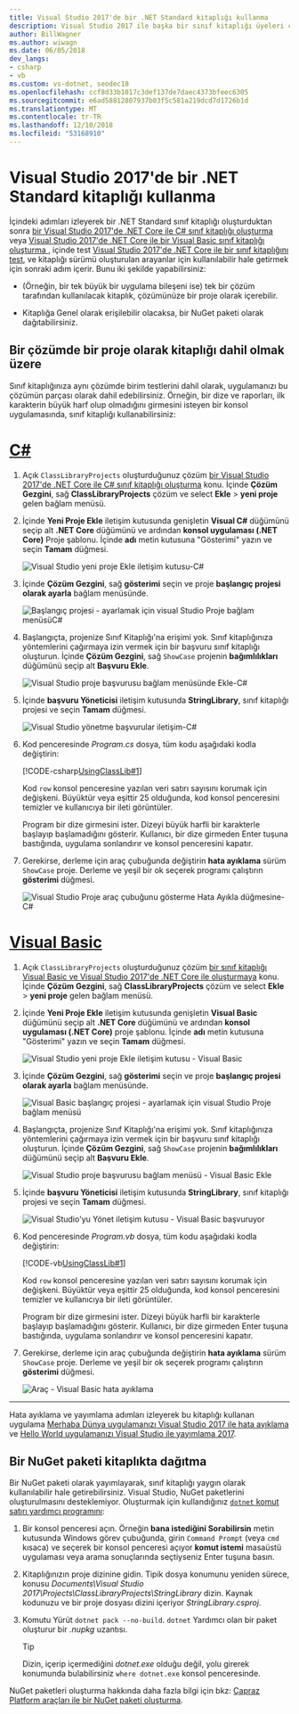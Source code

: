```yaml
---
title: Visual Studio 2017'de bir .NET Standard kitaplığı kullanma
description: Visual Studio 2017 ile başka bir sınıf kitaplığı üyeleri çağıran bir .NET Core uygulaması oluşturun.
author: BillWagner
ms.author: wiwagn
ms.date: 06/05/2018
dev_langs:
- csharp
- vb
ms.custom: vs-dotnet, seodec18
ms.openlocfilehash: ccf8d33b1017c3def137de7daec4373bfeec6305
ms.sourcegitcommit: e6ad58812807937b03f5c581a219dcd7d1726b1d
ms.translationtype: MT
ms.contentlocale: tr-TR
ms.lasthandoff: 12/10/2018
ms.locfileid: "53168910"
---
```

# <a name="consuming-a-net-standard-library-in-visual-studio-2017"></a>Visual Studio 2017'de bir .NET Standard kitaplığı kullanma

İçindeki adımları izleyerek bir .NET Standard sınıf kitaplığı oluşturduktan sonra [bir Visual Studio 2017'de .NET Core ile C# sınıf kitaplığı oluşturma](./library-with-visual-studio.md) veya [Visual Studio 2017'de .NET Core ile bir Visual Basic sınıf kitaplığı oluşturma ](vb-library-with-visual-studio.md), içinde test [Visual Studio 2017'de .NET Core ile bir sınıf kitaplığını test](testing-library-with-visual-studio.md), ve kitaplığı sürümü oluşturulan arayanlar için kullanılabilir hale getirmek için sonraki adım içerir. Bunu iki şekilde yapabilirsiniz:

* (Örneğin, bir tek büyük bir uygulama bileşeni ise) tek bir çözüm tarafından kullanılacak kitaplık, çözümünüze bir proje olarak içerebilir.

* Kitaplığa Genel olarak erişilebilir olacaksa, bir NuGet paketi olarak dağıtabilirsiniz.

## <a name="including-a-library-as-a-project-in-a-solution"></a>Bir çözümde bir proje olarak kitaplığı dahil olmak üzere

Sınıf kitaplığınıza aynı çözümde birim testlerini dahil olarak, uygulamanızı bu çözümün parçası olarak dahil edebilirsiniz. Örneğin, bir dize ve raporları, ilk karakterin büyük harf olup olmadığını girmesini isteyen bir konsol uygulamasında, sınıf kitaplığı kullanabilirsiniz:

# <a name="ctabcsharp"></a>[C#](#tab/csharp)
1. Açık `ClassLibraryProjects` oluşturduğunuz çözüm [bir Visual Studio 2017'de .NET Core ile C# sınıf kitaplığı oluşturma](./library-with-visual-studio.md) konu. İçinde **Çözüm Gezgini**, sağ **ClassLibraryProjects** çözüm ve select **Ekle** > **yeni proje** gelen bağlam menüsü.

1. İçinde **Yeni Proje Ekle** iletişim kutusunda genişletin **Visual C#** düğümünü seçip alt **.NET Core** düğümünü ve ardından **konsol uygulaması (.NET Core)** Proje şablonu. İçinde **adı** metin kutusuna "Gösterimi" yazın ve seçin **Tamam** düğmesi.

   ![Visual Studio yeni proje Ekle iletişim kutusu-C#](./media/consuming-library-with-visual-studio/add-new-project-dialog.png)

1. İçinde **Çözüm Gezgini**, sağ **gösterimi** seçin ve proje **başlangıç projesi olarak ayarla** bağlam menüsünde.

   ![Başlangıç projesi - ayarlamak için visual Studio Proje bağlam menüsüC#](./media/consuming-library-with-visual-studio/set-startup-project-context-menu.png)

1. Başlangıçta, projenize Sınıf Kitaplığı'na erişimi yok. Sınıf kitaplığınıza yöntemlerini çağırmaya izin vermek için bir başvuru sınıf kitaplığı oluşturun. İçinde **Çözüm Gezgini**, sağ `ShowCase` projenin **bağımlılıkları** düğümünü seçip alt **Başvuru Ekle**.

   ![Visual Studio proje başvurusu bağlam menüsünde Ekle-C#](./media/consuming-library-with-visual-studio/add-reference-context-menu.png)

1. İçinde **başvuru Yöneticisi** iletişim kutusunda **StringLibrary**, sınıf kitaplığı projesi ve seçin **Tamam** düğmesi.

   ![Visual Studio yönetme başvurular iletişim-C#](./media/consuming-library-with-visual-studio/manage-project-references.png)

1. Kod penceresinde *Program.cs* dosya, tüm kodu aşağıdaki kodla değiştirin:

   [!CODE-csharp[UsingClassLib#1](../../../samples/snippets/csharp/getting_started/with_visual_studio_2017/showcase.cs)]

   Kod `row` konsol penceresine yazılan veri satırı sayısını korumak için değişkeni. Büyüktür veya eşittir 25 olduğunda, kod konsol penceresini temizler ve kullanıcıya bir ileti görüntüler.

   Program bir dize girmesini ister. Dizeyi büyük harfli bir karakterle başlayıp başlamadığını gösterir. Kullanıcı, bir dize girmeden Enter tuşuna bastığında, uygulama sonlandırır ve konsol penceresini kapatır.

1. Gerekirse, derleme için araç çubuğunda değiştirin **hata ayıklama** sürüm `ShowCase` proje. Derleme ve yeşil bir ok seçerek programı çalıştırın **gösterimi** düğmesi.

   ![Visual Studio Proje araç çubuğunu gösterme Hata Ayıkla düğmesine-C#](./media/consuming-library-with-visual-studio/visual-studio-project-toolbar.png)
# <a name="visual-basictabvb"></a>[Visual Basic](#tab/vb)
1. Açık `ClassLibraryProjects` oluşturduğunuz çözüm [bir sınıf kitaplığı Visual Basic ve Visual Studio 2017'de .NET Core ile oluşturmaya](vb-library-with-visual-studio.md) konu. İçinde **Çözüm Gezgini**, sağ **ClassLibraryProjects** çözüm ve select **Ekle** > **yeni proje** gelen bağlam menüsü.

1. İçinde **Yeni Proje Ekle** iletişim kutusunda genişletin **Visual Basic** düğümünü seçip alt **.NET Core** düğümünü ve ardından **konsol uygulaması (.NET Core)** proje şablonu. İçinde **adı** metin kutusuna "Gösterimi" yazın ve seçin **Tamam** düğmesi.

   ![Visual Studio yeni proje Ekle iletişim kutusu - Visual Basic](./media/consuming-library-with-visual-studio/add-new-vb-project-dialog.png)

1. İçinde **Çözüm Gezgini**, sağ **gösterimi** seçin ve proje **başlangıç projesi olarak ayarla** bağlam menüsünde. 

   ![Visual Basic başlangıç projesi - ayarlamak için visual Studio Proje bağlam menüsü](./media/consuming-library-with-visual-studio/set-startup-project-context-menu.png)

1. Başlangıçta, projenize Sınıf Kitaplığı'na erişimi yok. Sınıf kitaplığınıza yöntemlerini çağırmaya izin vermek için bir başvuru sınıf kitaplığı oluşturun. İçinde **Çözüm Gezgini**, sağ `ShowCase` projenin **bağımlılıkları** düğümünü seçip alt **Başvuru Ekle**.

   ![Visual Studio proje başvurusu bağlam menüsü - Visual Basic Ekle](./media/consuming-library-with-visual-studio/add-reference-context-menu.png)

1. İçinde **başvuru Yöneticisi** iletişim kutusunda **StringLibrary**, sınıf kitaplığı projesi ve seçin **Tamam** düğmesi.

   ![Visual Studio'yu Yönet iletişim kutusu - Visual Basic başvuruyor](./media/consuming-library-with-visual-studio/manage-project-references.png)

1. Kod penceresinde *Program.vb* dosya, tüm kodu aşağıdaki kodla değiştirin:

    [!CODE-vb[UsingClassLib#1](../../../samples/snippets/core/tutorials/vb-library-with-visual-studio/showcase.vb)]

   Kod `row` konsol penceresine yazılan veri satırı sayısını korumak için değişkeni. Büyüktür veya eşittir 25 olduğunda, kod konsol penceresini temizler ve kullanıcıya bir ileti görüntüler.

   Program bir dize girmesini ister. Dizeyi büyük harfli bir karakterle başlayıp başlamadığını gösterir. Kullanıcı, bir dize girmeden Enter tuşuna bastığında, uygulama sonlandırır ve konsol penceresini kapatır.

1. Gerekirse, derleme için araç çubuğunda değiştirin **hata ayıklama** sürüm `ShowCase` proje. Derleme ve yeşil bir ok seçerek programı çalıştırın **gösterimi** düğmesi.

   ![Araç - Visual Basic hata ayıklama](./media/consuming-library-with-visual-studio/visual-studio-project-toolbar.png)
---

Hata ayıklama ve yayımlama adımları izleyerek bu kitaplığı kullanan uygulama [Merhaba Dünya uygulamanızı Visual Studio 2017 ile hata ayıklama](debugging-with-visual-studio.md) ve [Hello World uygulamanızı Visual Studio ile yayımlama 2017](publishing-with-visual-studio.md).

## <a name="distributing-the-library-in-a-nuget-package"></a>Bir NuGet paketi kitaplıkta dağıtma

Bir NuGet paketi olarak yayımlayarak, sınıf kitaplığı yaygın olarak kullanılabilir hale getirebilirsiniz. Visual Studio, NuGet paketlerini oluşturulmasını desteklemiyor. Oluşturmak için kullandığınız [ `dotnet` komut satırı yardımcı programını](../../core/tools/dotnet.md):

1. Bir konsol penceresi açın. Örneğin **bana istediğini Sorabilirsin** metin kutusunda Windows görev çubuğunda, girin `Command Prompt` (veya `cmd` kısaca) ve seçerek bir konsol penceresi açıyor **komut istemi** masaüstü uygulaması veya arama sonuçlarında seçtiyseniz Enter tuşuna basın.

1. Kitaplığınızın proje dizinine gidin. Tipik dosya konumunu yeniden sürece, konusu *Documents\Visual Studio 2017\Projects\ClassLibraryProjects\StringLibrary* dizin. Kaynak kodunuzu ve bir proje dosyası dizini içeriyor *StringLibrary.csproj*.

1. Komutu Yürüt `dotnet pack --no-build`. `dotnet` Yardımcı olan bir paket oluşturur bir *.nupkg* uzantısı.

   > [!TIP]
   > Dizin, içerip içermediğini *dotnet.exe* olduğu değil, yolu girerek konumunda bulabilirsiniz `where dotnet.exe` konsol penceresinde.

NuGet paketleri oluşturma hakkında daha fazla bilgi için bkz: [Çapraz Platform araçları ile bir NuGet paketi oluşturma](../../core/deploying/creating-nuget-packages.md).

